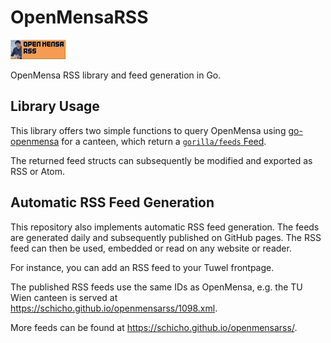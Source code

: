 # OpenMensaRSS

[![OpenMensaRSS Logo](rss/omrss.gif)](https://schicho.github.io/openmensarss/)

OpenMensa RSS library and feed generation in Go.

## Library Usage

This library offers two simple functions to query OpenMensa using [go-openmensa](https://github.com/j0hax/go-openmensa) for a canteen, which return a [`gorilla/feeds` Feed](https://github.com/gorilla/feeds).

The returned feed structs can subsequently be modified and exported as RSS or Atom.

## Automatic RSS Feed Generation

This repository also implements automatic RSS feed generation.
The feeds are generated daily and subsequently published on GitHub pages.
The RSS feed can then be used, embedded or read on any website or reader.

For instance, you can add an RSS feed to your Tuwel frontpage.

The published RSS feeds use the same IDs as OpenMensa, e.g. the TU Wien canteen is served at https://schicho.github.io/openmensarss/1098.xml.

More feeds can be found at https://schicho.github.io/openmensarss/.
